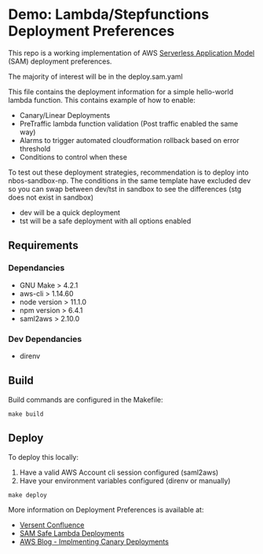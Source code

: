 # Demo: Lambda/Stepfunctions Deployment Preferences

This repo is a working implementation of AWS [Serverless Application Model]( https://github.com/awslabs/serverless-application-model) (SAM) deployment preferences.

The majority of interest will be in the deploy.sam.yaml

This file contains the deployment information for a simple hello-world lambda function. This contains example of how to enable:

* Canary/Linear Deployments
* PreTraffic lambda function validation (Post traffic enabled the same way)
* Alarms to trigger automated cloudformation rollback based on error threshold
* Conditions to control when these

To test out these deployment strategies, recommendation is to deploy into nbos-sandbox-np.
The conditions in the same template have excluded dev so you can swap between dev/tst in sandbox to see the differences (stg does not exist in sandbox)

* dev will be a quick deployment
* tst will be a safe deployment with all options enabled

## Requirements

### Dependancies

* GNU Make > 4.2.1
* aws-cli > 1.14.60
* node version > 11.1.0
* npm version > 6.4.1
* saml2aws > 2.10.0

### Dev Dependancies

* direnv

## Build

Build commands are configured in the Makefile:

`make build`

## Deploy

To deploy this locally:
1) Have a valid AWS Account cli session configured (saml2aws) 
2) Have your environment variables configured (direnv or manually)

`make deploy`

More information on Deployment Preferences is available at:

* [Versent Confluence](hhttps://versent.atlassian.net/wiki/spaces/PRAC/pages/703562074/Step+Functions)
* [SAM Safe Lambda Deployments](https://github.com/awslabs/serverless-application-model/blob/master/docs/safe_lambda_deployments.rst)
* [AWS Blog - Implmenting Canary Deployments](https://aws.amazon.com/blogs/compute/implementing-canary-deployments-of-aws-lambda-functions-with-alias-traffic-shifting/)
